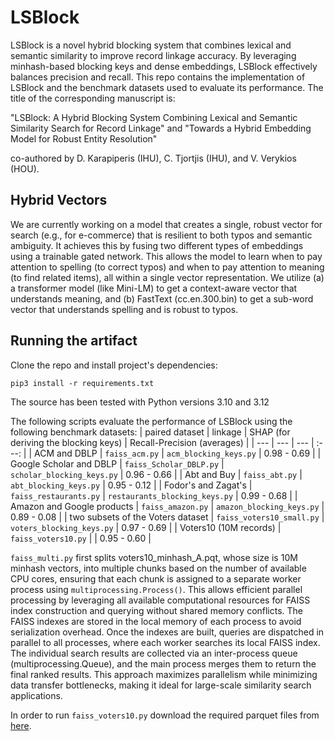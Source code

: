 
# LSBlock
LSBlock is a novel hybrid blocking system that combines lexical and semantic similarity to improve record linkage accuracy. By leveraging minhash-based blocking keys and dense embeddings, LSBlock effectively balances precision and recall. 
This repo contains the implementation of LSBlock and the benchmark datasets used to evaluate its performance. 
The title of the corresponding manuscript is:

"LSBlock: A Hybrid Blocking System Combining Lexical and Semantic Similarity Search for Record Linkage"  and "Towards a Hybrid Embedding Model for Robust Entity Resolution"

co-authored by D. Karapiperis (IHU), C. Tjortjis (IHU), and V. Verykios (HOU).

## Hybrid Vectors
We are currently working on a model that creates a single, robust vector for search (e.g., for e-commerce) that is resilient to both typos and semantic ambiguity. It achieves this by fusing two different types of embeddings using a trainable gated network. This allows the model to learn when to pay attention to spelling (to correct typos) and when to pay attention to meaning (to find related items), all within a single vector representation. We utilize (a) a transformer model (like Mini-LM) to get a context-aware vector that understands meaning, and (b) FastText (cc.en.300.bin) to get a sub-word vector that understands spelling and is robust to typos. 


## Running the artifact
Clone the repo and install project's dependencies:
```
pip3 install -r requirements.txt
```
The source has been tested with Python versions 3.10 and 3.12

 
The following scripts evaluate the performance of LSBlock using the following benchmark datasets:
| paired dataset | linkage | SHAP (for deriving the blocking keys) | Recall-Precision (averages) |
| --- | --- | --- | :---: |
| ACM and DBLP | `faiss_acm.py` | `acm_blocking_keys.py` | 0.98 - 0.69 |
| Google Scholar and DBLP | `faiss_Scholar_DBLP.py` | `scholar_blocking_keys.py` | 0.96 - 0.66 |
| Abt and Buy | `faiss_abt.py` | `abt_blocking_keys.py` | 0.95 - 0.12 |
| Fodor's and Zagat's | `faiss_restaurants.py` | `restaurants_blocking_keys.py` | 0.99 - 0.68 |
| Amazon and Google products | `faiss_amazon.py` | `amazon_blocking_keys.py` | 0.89 - 0.08 | 
| two subsets of the Voters dataset | `faiss_voters10_small.py` | `voters_blocking_keys.py` | 0.97 - 0.69 |
| Voters10 (10M records) | `faiss_voters10.py` | | 0.95 - 0.60 |

`faiss_multi.py` first splits voters10_minhash_A.pqt, whose size is 10M minhash vectors, into multiple chunks based on the number of available CPU cores, ensuring that each chunk is assigned to a separate worker process using `multiprocessing.Process()`. This allows efficient parallel processing by leveraging all available computational resources for FAISS index construction and querying without shared memory conflicts. The FAISS indexes are stored in the local memory of each process to avoid serialization overhead. Once the indexes are built, queries are dispatched in parallel to all processes, where each worker searches its local FAISS index. The individual search results are collected via an inter-process queue (multiprocessing.Queue), and the main process merges them to return the final ranked results. This approach maximizes parallelism while minimizing data transfer bottlenecks, making it ideal for large-scale similarity search applications.

In order to run `faiss_voters10.py` download the required parquet files from [here](https://1drv.ms/f/c/5d21c94cfd3ca26c/EruRIWVgq3BAiPsXt5RHnpABL5g0asPNHfAbcTSGAjPfsg?e=EPsIjT).
  
   
